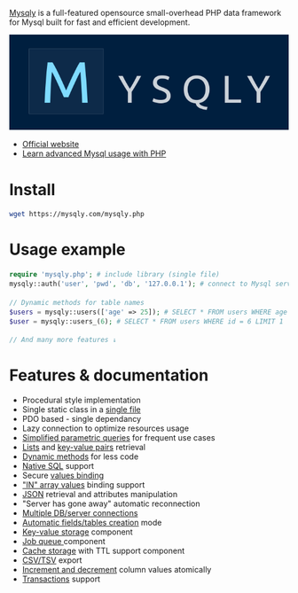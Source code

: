 [Mysqly](https://mysqly.com/) is a full-featured opensource small-overhead PHP data framework for Mysql built for fast and efficient development.

<p align="center">
  <a href="https://mysqly.com/"><img src="/mysqly.png"/></a>
</p>

- [Official website](https://mysqly.com/)
- [Learn advanced Mysql usage with PHP](https://mysqly.com/educate)

# Install
```bash
wget https://mysqly.com/mysqly.php
```

# Usage example
```php
require 'mysqly.php'; # include library (single file)
mysqly::auth('user', 'pwd', 'db', '127.0.0.1'); # connect to Mysql server

// Dynamic methods for table names
$users = mysqly::users(['age' => 25]); # SELECT * FROM users WHERE age = 25
$user = mysqly::users_(6); # SELECT * FROM users WHERE id = 6 LIMIT 1

// And many more features ↓
```

# Features & documentation

<ul class="contents">
  <li>Procedural style implementation</li>
  <li>Single static class in a <a href="https://mysqly.com/#install">single file</a></li>
  <li>PDO based - single dependancy</li>
  <li>Lazy connection to optimize resources usage</li>
  <li><a href="https://mysqly.com/#retrieve">Simplified parametric queries</a> for frequent use cases</li>
  <li><a href="https://mysqly.com/#lists">Lists</a> and <a href="https://mysqly.com/#key_values">key-value pairs</a> retrieval</li>
  <li><a href="https://mysqly.com/#dynamic">Dynamic methods</a> for less code</li>
  <li><a href="https://mysqly.com/#sql">Native SQL</a> support</li>
  <li>Secure <a href="https://mysqly.com/#binding">values binding</a></li>
  <li><a href="https://mysqly.com/#in_binding">"IN" array values</a> binding support</li>
  <li><a href="https://mysqly.com/#json">JSON</a> retrieval and attributes manipulation</li>
  <li>"Server has gone away" automatic reconnection</li>
  <li><a href="https://mysqly.com/#multiple_dbs">Multiple DB/server connections</a></li>
  <li><a href="https://mysqly.com/#auto_creation">Automatic fields/tables creation</a> mode</li>
  <li><a href="https://mysqly.com/#key_value_storage">Key-value storage</a> component</li>
  <li><a href="https://mysqly.com/#job_queue">Job queue </a> component</li>
  <li><a href="https://mysqly.com/#cache_storage">Cache storage</a> with TTL support component</li>
  <li><a href="https://mysqly.com/#export">CSV/TSV</a> export</li>
  <li><a href="https://mysqly.com/#increments">Increment and decrement</a> column values atomically</li>
  <li><a href="https://mysqly.com/#transactions">Transactions</a> support</li>
</ul>
